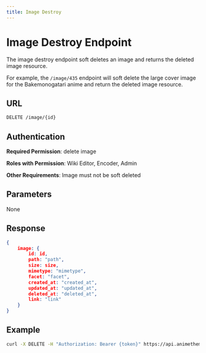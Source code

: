 ```yaml
---
title: Image Destroy
---
```


# Image Destroy Endpoint

The image destroy endpoint soft deletes an image and returns the deleted image resource.

For example, the `/image/435` endpoint will soft delete the large cover image for the Bakemonogatari anime and return the deleted image resource.

## URL

```sh
DELETE /image/{id}
```

## Authentication

**Required Permission**: delete image

**Roles with Permission**: Wiki Editor, Encoder, Admin

**Other Requirements**: Image must not be soft deleted

## Parameters

None

## Response

```json
{
    image: {
        id: id,
        path: "path",
        size: size,
        mimetype: "mimetype",
        facet: "facet",
        created_at: "created_at",
        updated_at: "updated_at",
        deleted_at: "deleted_at",
        link: "link"
    }
}
```

## Example

```bash
curl -X DELETE -H "Authorization: Bearer {token}" https://api.animethemes.moe/image/435
```
